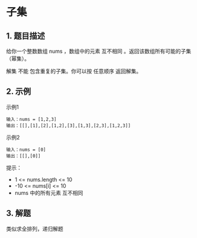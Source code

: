 # 子集

## 1. 题目描述
给你一个整数数组 nums ，数组中的元素 互不相同 。返回该数组所有可能的子集（幂集）。

解集 不能 包含重复的子集。你可以按 任意顺序 返回解集。

## 2. 示例
示例1
```
输入：nums = [1,2,3]
输出：[[],[1],[2],[1,2],[3],[1,3],[2,3],[1,2,3]]
```

示例2
```
输入：nums = [0]
输出：[[],[0]]
```

提示：
- 1 <= nums.length <= 10
- -10 <= nums[i] <= 10
- nums 中的所有元素 互不相同

## 3. 解题
类似求全排列，递归解题